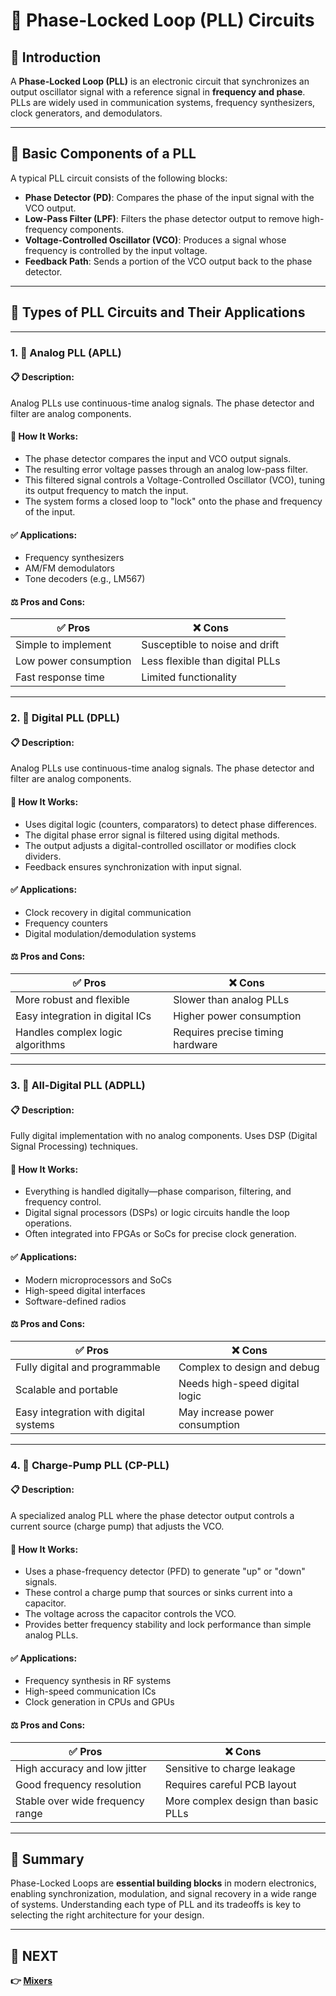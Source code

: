# 🔄 Phase-Locked Loop (PLL) Circuits

## 📘 Introduction

A **Phase-Locked Loop (PLL)** is an electronic circuit that synchronizes an output oscillator signal with a reference signal in **frequency and phase**. PLLs are widely used in communication systems, frequency synthesizers, clock generators, and demodulators.

---

## 🔧 Basic Components of a PLL

A typical PLL circuit consists of the following blocks:

- **Phase Detector (PD)**: Compares the phase of the input signal with the VCO output.
- **Low-Pass Filter (LPF)**: Filters the phase detector output to remove high-frequency components.
- **Voltage-Controlled Oscillator (VCO)**: Produces a signal whose frequency is controlled by the input voltage.
- **Feedback Path**: Sends a portion of the VCO output back to the phase detector.


---
## 📡 Types of PLL Circuits and Their Applications

---

### 1. 🔹 Analog PLL (APLL)

#### 📋 Description:
Analog PLLs use continuous-time analog signals. The phase detector and filter are analog components.

#### 🧠 How It Works:
- The phase detector compares the input and VCO output signals.
- The resulting error voltage passes through an analog low-pass filter.
- This filtered signal controls a Voltage-Controlled Oscillator (VCO), tuning its output frequency to match the input.
- The system forms a closed loop to "lock" onto the phase and frequency of the input.

#### ✅ Applications:
- Frequency synthesizers  
- AM/FM demodulators  
- Tone decoders (e.g., LM567)

#### ⚖️ Pros and Cons:

| ✅ Pros                  | ❌ Cons                          |
|--------------------------|----------------------------------|
| Simple to implement      | Susceptible to noise and drift   |
| Low power consumption    | Less flexible than digital PLLs  |
| Fast response time       | Limited functionality            |

---

### 2. 🔹 Digital PLL (DPLL)

#### 📋 Description:
Analog PLLs use continuous-time analog signals. The phase detector and filter are analog components.

#### 🧠 How It Works:
- Uses digital logic (counters, comparators) to detect phase differences.
- The digital phase error signal is filtered using digital methods.
- The output adjusts a digital-controlled oscillator or modifies clock dividers.
- Feedback ensures synchronization with input signal.

#### ✅ Applications:
- Clock recovery in digital communication  
- Frequency counters  
- Digital modulation/demodulation systems

#### ⚖️ Pros and Cons:

| ✅ Pros                          | ❌ Cons                           |
|----------------------------------|-----------------------------------|
| More robust and flexible         | Slower than analog PLLs           |
| Easy integration in digital ICs | Higher power consumption          |
| Handles complex logic algorithms | Requires precise timing hardware  |

---

### 3. 🔹 All-Digital PLL (ADPLL)
#### 📋 Description:
Fully digital implementation with no analog components. Uses DSP (Digital Signal Processing) techniques.

#### 🧠 How It Works:
- Everything is handled digitally—phase comparison, filtering, and frequency control.
- Digital signal processors (DSPs) or logic circuits handle the loop operations.
- Often integrated into FPGAs or SoCs for precise clock generation.

#### ✅ Applications:
- Modern microprocessors and SoCs  
- High-speed digital interfaces  
- Software-defined radios

#### ⚖️ Pros and Cons:

| ✅ Pros                          | ❌ Cons                             |
|----------------------------------|-------------------------------------|
| Fully digital and programmable   | Complex to design and debug         |
| Scalable and portable            | Needs high-speed digital logic      |
| Easy integration with digital systems | May increase power consumption |

---

### 4. 🔹 Charge-Pump PLL (CP-PLL)
#### 📋 Description:
A specialized analog PLL where the phase detector output controls a current source (charge pump) that adjusts the VCO.

#### 🧠 How It Works:
- Uses a phase-frequency detector (PFD) to generate "up" or "down" signals.
- These control a charge pump that sources or sinks current into a capacitor.
- The voltage across the capacitor controls the VCO.
- Provides better frequency stability and lock performance than simple analog PLLs.

#### ✅ Applications:
- Frequency synthesis in RF systems  
- High-speed communication ICs  
- Clock generation in CPUs and GPUs

#### ⚖️ Pros and Cons:

| ✅ Pros                         | ❌ Cons                             |
|----------------------------------|-------------------------------------|
| High accuracy and low jitter     | Sensitive to charge leakage         |
| Good frequency resolution        | Requires careful PCB layout         |
| Stable over wide frequency range| More complex design than basic PLLs |

---

## 🧠 Summary

Phase-Locked Loops are **essential building blocks** in modern electronics, enabling synchronization, modulation, and signal recovery in a wide range of systems. Understanding each type of PLL and its tradeoffs is key to selecting the right architecture for your design.

---

## 🔹 NEXT  
**👉 [Mixers](../Mixer)**  
